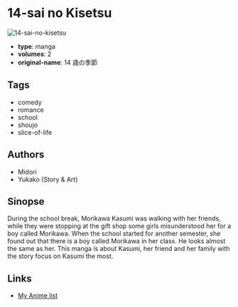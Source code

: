 # 14-sai no Kisetsu

![14-sai-no-kisetsu](https://cdn.myanimelist.net/images/manga/3/28222.jpg)

-   **type**: manga
-   **volumes**: 2
-   **original-name**: 14 歳の季節

## Tags

-   comedy
-   romance
-   school
-   shoujo
-   slice-of-life

## Authors

-   Midori
-   Yukako (Story & Art)

## Sinopse

During the school break, Morikawa Kasumi was walking with her friends, while they were stopping at the gift shop some girls misunderstood her for a boy called Morikawa. When the school started for another semester, she found out that there is a boy called Morikawa in her class. He looks almost the same as her. This manga is about Kasumi, her friend and her family with the story focus on Kasumi the most.

## Links

-   [My Anime list](https://myanimelist.net/manga/18427/14-sai_no_Kisetsu)
